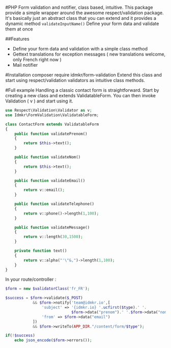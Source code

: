 #PHP Form validation and notifier, class based, intuitive.
This package provide a simple wrapper around the awesome respect/validation package. It's basically just an abstract class that you can extend and it provides a dynamic method `validateInputName()` Define your form data and validate them at once

##Features
- Define your form data and validation with a simple class method
- Gettext translations for exception messages ( new translations welcome, only French right now )
- Mail notifier

#Installation
composer require idmkr/form-validation
Extend this class and start using respect/validation validators as intuitive class methods.

#Full example
Handling a classic contact form is straightforward. Start by creating a new class and extends ValidatableForm. You can then invoke Validation ( v ) and start using it.

```php
use Respect\Validation\Validator as v;
use Idmkr\FormValidation\ValidatableForm;

class ContactForm extends ValidatableForm
{
    public function validatePrenom()
    {
        return $this->text();
    }

    public function validateNom()
    {
        return $this->text();
    }

    public function validateEmail()
    {
        return v::email();
    }

    public function validateTelephone()
    {
        return v::phone()->length(1,100);
    }

    public function validateMessage()
    {
        return v::length(30,1500);
    }

    private function text()
    {
        return v::alpha("'\"&,")->length(1,100);
    }
}
```

In your route/controller :

```php
$form = new $validatorClass('fr_FR');

$success = $form->validate($_POST)
            && $form->notify('team@idmkr.io',[
                'subject' => '{idmkr.io} '.ucfirst($type).' '.
                             $form->data("prenom").' '.$form->data("nom"),
                'from' => $form->data("email")
            ])
            && $form->writeTo(APP_DIR."/content/form/$type");

if(!$success)
    echo json_encode($form->errors());
```


